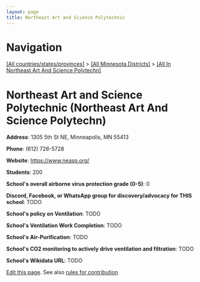 ```yaml
---
layout: page
title: Northeast Art and Science Polytechnic
---
```

# Navigation

[[All countries/states/provinces]](../../..) > [[All Minnesota Districts]](../..) > [[All In Northeast Art And Science Polytechn]](..)

# Northeast Art and Science Polytechnic (Northeast Art And Science Polytechn)

**Address**: 1305 5th St NE, Minneapolis, MN 55413

**Phone**: (612) 728-5728

**Website**: <https://www.neasp.org/>

**Students**: 200

**School's overall airborne virus protection grade (0-5)**: 0

**Discord, Facebook, or WhatsApp group for discovery/advocacy for THIS school**: TODO

**School's policy on Ventilation**: TODO

**School's Ventilation Work Completion**: TODO

**School's Air-Purification**: TODO

**School's CO2 monitoring to actively drive ventilation and filtration**: TODO

**School's Wikidata URL**: TODO


[Edit this page](https://github.com/ventilate-schools/MN/edit/main/./Northeast_Art_And_Science_Polytechn/Northeast_Art_and_Science_Polytechnic.md). See also [rules for contribution](../../../contribution-rules/)